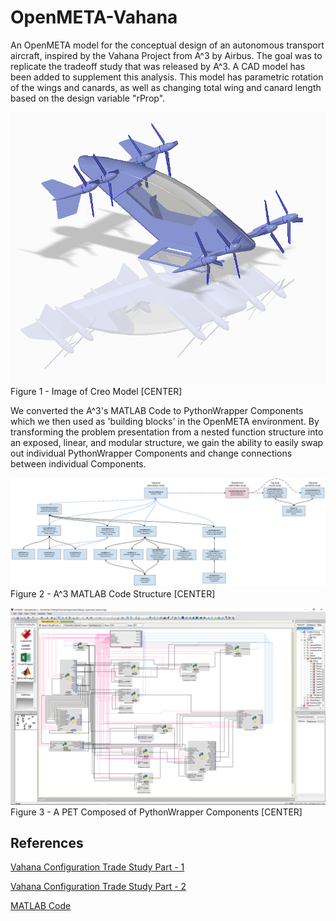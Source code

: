 # OpenMETA-Vahana
An OpenMETA model for the conceptual design of an autonomous transport aircraft, inspired by the Vahana Project from A^3 by Airbus. The goal was to replicate the tradeoff study that was released by A^3. A CAD model has been added to supplement this analysis. This model has parametric rotation of the wings and canards, as well as changing total wing and canard length based on the design variable "rProp".

![Image of Creo model](Vahana_V2.PNG "Image of Creo model")
Figure 1 - Image of Creo Model [CENTER]

We converted the A^3's MATLAB Code to PythonWrapper Components which we then used as 'building blocks' in the OpenMETA environment. By transforming the problem presentation from a nested function structure into an exposed, linear, and modular structure, we gain the ability to easily swap out individual PythonWrapper Components and change connections between individual Components.

![Image of A^3 MATLAB Code Structure](Vahana_CodeStructure_2017_6_19.PNG)
Figure 2 - A^3 MATLAB Code Structure [CENTER]

![Vahana Trade Study PET Composed of PythonWrapper Components](Vahana_DraftPET_2017_6_19.PNG)
Figure 3 - A PET Composed of PythonWrapper Components [CENTER]

## References
[Vahana Configuration Trade Study Part - 1](https://vahana.aero/vahana-configuration-trade-study-part-i-47729eed1cdf)

[Vahana Configuration Trade Study Part - 2](https://vahana.aero/vahana-configuration-trade-study-part-ii-1edcdac8ad93)

[MATLAB Code](https://github.com/VahanaOpenSource/vahanaTradeStudy)
